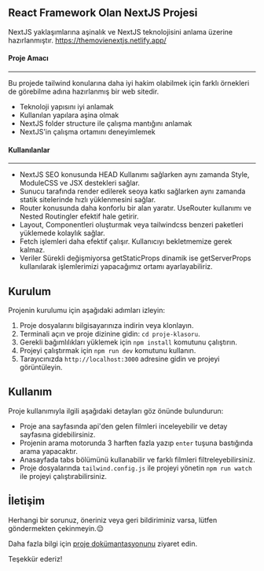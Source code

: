 ## React Framework Olan NextJS Projesi

NextJS yaklaşımlarına aşinalık ve NextJS teknolojisini anlama üzerine hazırlanmıştır. https://themovienextjs.netlify.app/


#### Proje Amacı
---

Bu projede tailwind konularına daha iyi hakim olabilmek için farklı örnekleri de görebilme adına hazırlanmış bir web sitedir.

- Teknoloji yapısını iyi anlamak
- Kullanılan yapılara aşina olmak
- NextJS folder structure ile çalışma mantığını anlamak
- NextJS'in çalışma ortamını deneyimlemek


#### Kullanılanlar
---

- NextJS SEO konusunda HEAD Kullanımı sağlarken aynı zamanda Style, ModuleCSS ve JSX destekleri sağlar.
- Sunucu tarafında render edilerek seoya katkı sağlarken aynı zamanda statik sitelerinde hızlı yüklenmesini sağlar.
- Router konusunda daha konforlu bir alan yaratır. UseRouter kullanımı ve Nested Routingler efektif hale getirir.
- Layout, Componentleri oluşturmak veya tailwindcss benzeri paketleri yüklemede kolaylık sağlar.
- Fetch işlemleri daha efektif çalışır. Kullanıcıyı bekletmemize gerek kalmaz.
- Veriler Sürekli değişmiyorsa getStaticProps dinamik ise getServerProps kullanılarak işlemlerimizi yapacağımız ortamı ayarlayabiliriz.


## Kurulum

Projenin kurulumu için aşağıdaki adımları izleyin:

1. Proje dosyalarını bilgisayarınıza indirin veya klonlayın.
2. Terminali açın ve proje dizinine gidin: `cd proje-klasoru`.
3. Gerekli bağımlılıkları yüklemek için `npm install` komutunu çalıştırın.
4. Projeyi çalıştırmak için `npm run dev` komutunu kullanın.
5. Tarayıcınızda `http://localhost:3000` adresine gidin ve projeyi görüntüleyin.


## Kullanım

Proje kullanımıyla ilgili aşağıdaki detayları göz önünde bulundurun:

- Proje ana sayfasında api'den gelen filmleri inceleyebilir ve detay sayfasına gidebilirsiniz.
- Projenin arama motorunda 3 harften fazla yazıp `enter` tuşuna bastığında arama yapacaktır.
- Anasayfada tabs bölümünü kullanabilir ve farklı filmleri filtreleyebilirsiniz.
- Proje dosyalarında `tailwind.config.js` ile projeyi yönetin  `npm run watch` ile projeyi çalıştırabilirsiniz.

## İletişim

Herhangi bir sorunuz, öneriniz veya geri bildiriminiz varsa, lütfen göndermekten çekinmeyin.:relieved:

Daha fazla bilgi için [proje dokümantasyonunu](https://github.com/adnankasikci/theMovie_nextJS) ziyaret edin.

Teşekkür ederiz!